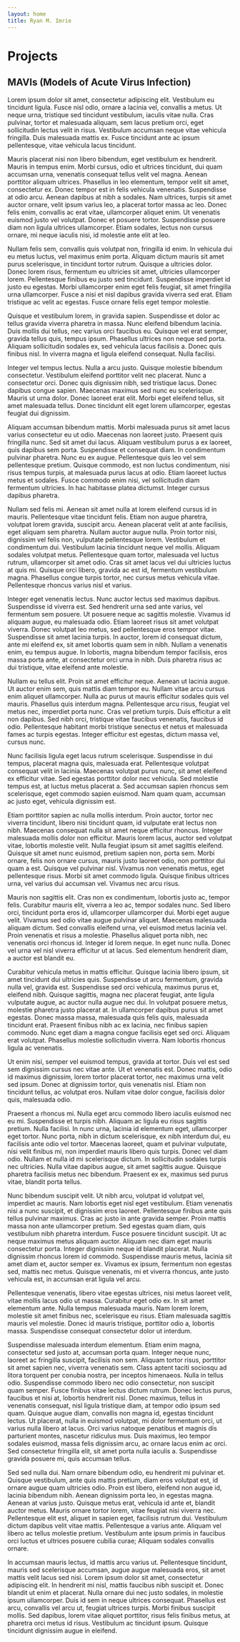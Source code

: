 ```yaml
---
layout: home
title: Ryan M. Imrie
---
```


# Projects
## MAVIs (Models of Acute Virus Infection)

Lorem ipsum dolor sit amet, consectetur adipiscing elit. Vestibulum eu tincidunt ligula. Fusce nisl odio, ornare a lacinia vel, convallis a metus. Ut neque urna, tristique sed tincidunt vestibulum, iaculis vitae nulla. Cras pulvinar, tortor et malesuada aliquam, sem lacus pretium orci, eget sollicitudin lectus velit in risus. Vestibulum accumsan neque vitae vehicula fringilla. Duis malesuada mattis ex. Fusce tincidunt ante ac ipsum pellentesque, vitae vehicula lacus tincidunt.

Mauris placerat nisi non libero bibendum, eget vestibulum ex hendrerit. Mauris in tempus enim. Morbi cursus, odio et ultrices tincidunt, dui quam accumsan urna, venenatis consequat tellus velit vel magna. Aenean porttitor aliquam ultrices. Phasellus in leo elementum, tempor velit sit amet, consectetur ex. Donec tempor est in felis vehicula venenatis. Suspendisse at odio arcu. Aenean dapibus at nibh a sodales. Nam ultrices, turpis sit amet auctor ornare, velit ipsum varius leo, a placerat tortor massa ac leo. Donec felis enim, convallis ac erat vitae, ullamcorper aliquet enim. Ut venenatis euismod justo vel volutpat. Donec et posuere tortor. Suspendisse posuere diam non ligula ultrices ullamcorper. Etiam sodales, lectus non cursus ornare, mi neque iaculis nisi, id molestie ante elit at leo.

Nullam felis sem, convallis quis volutpat non, fringilla id enim. In vehicula dui eu metus luctus, vel maximus enim porta. Aliquam dictum mauris sit amet purus scelerisque, in tincidunt tortor rutrum. Quisque a ultricies dolor. Donec lorem risus, fermentum eu ultricies sit amet, ultricies ullamcorper lorem. Pellentesque finibus eu justo sed tincidunt. Suspendisse imperdiet id justo eu egestas. Morbi ullamcorper enim eget felis feugiat, sit amet fringilla urna ullamcorper. Fusce a nisi et nisl dapibus gravida viverra sed erat. Etiam tristique ac velit ac egestas. Fusce ornare felis eget tempor molestie.

Quisque et vestibulum lorem, in gravida sapien. Suspendisse et dolor ac tellus gravida viverra pharetra in massa. Nunc eleifend bibendum lacinia. Duis mollis dui tellus, nec varius orci faucibus eu. Quisque vel erat semper, gravida tellus quis, tempus ipsum. Phasellus ultrices non neque sed porta. Aliquam sollicitudin sodales ex, sed vehicula lacus facilisis a. Donec quis finibus nisl. In viverra magna et ligula eleifend consequat. Nulla facilisi.

Integer vel tempus lectus. Nulla a arcu justo. Quisque molestie bibendum consectetur. Vestibulum eleifend porttitor velit nec placerat. Nunc a consectetur orci. Donec quis dignissim nibh, sed tristique lacus. Donec dapibus congue sapien. Maecenas maximus sed nunc eu scelerisque. Mauris ut urna dolor. Donec laoreet erat elit. Morbi eget eleifend tellus, sit amet malesuada tellus. Donec tincidunt elit eget lorem ullamcorper, egestas feugiat dui dignissim.

Aliquam accumsan bibendum mattis. Morbi malesuada purus sit amet lacus varius consectetur eu ut odio. Maecenas non laoreet justo. Praesent quis fringilla nunc. Sed sit amet dui lacus. Aliquam vestibulum purus a ex laoreet, quis dapibus sem porta. Suspendisse et consequat diam. In condimentum pulvinar pharetra. Nunc eu ex augue. Pellentesque quis leo vel sem pellentesque pretium. Quisque commodo, est non luctus condimentum, nisi risus tempus turpis, at malesuada purus lacus at odio. Etiam laoreet luctus metus et sodales. Fusce commodo enim nisi, vel sollicitudin diam fermentum ultricies. In hac habitasse platea dictumst. Integer cursus dapibus pharetra.

Nullam sed felis mi. Aenean sit amet nulla at lorem eleifend cursus id in mauris. Pellentesque vitae tincidunt felis. Etiam non augue pharetra, volutpat lorem gravida, suscipit arcu. Aenean placerat velit at ante facilisis, eget aliquam sem pharetra. Nullam auctor augue nulla. Proin tortor nisi, dignissim vel felis non, vulputate pellentesque lorem. Vestibulum et condimentum dui. Vestibulum lacinia tincidunt neque vel mollis. Aliquam sodales volutpat metus. Pellentesque quam tortor, malesuada vel luctus rutrum, ullamcorper sit amet odio. Cras sit amet lacus vel dui ultricies luctus at quis mi. Quisque orci libero, gravida ac est id, fermentum vestibulum magna. Phasellus congue turpis tortor, nec cursus metus vehicula vitae. Pellentesque rhoncus varius nisl et varius.

Integer eget venenatis lectus. Nunc auctor lectus sed maximus dapibus. Suspendisse id viverra est. Sed hendrerit urna sed ante varius, vel fermentum sem posuere. Ut posuere neque ac sagittis molestie. Vivamus id aliquam augue, eu malesuada odio. Etiam laoreet risus sit amet volutpat viverra. Donec volutpat leo metus, sed pellentesque eros tempor vitae. Suspendisse sit amet lacinia turpis. In auctor, lorem id consequat dictum, ante mi eleifend ex, sit amet lobortis quam sem in nibh. Nullam a venenatis enim, eu tempus augue. In lobortis, magna bibendum tempor facilisis, eros massa porta ante, at consectetur orci urna in nibh. Duis pharetra risus ac dui tristique, vitae eleifend ante molestie.

Nullam eu tellus elit. Proin sit amet efficitur neque. Aenean ut lacinia augue. Ut auctor enim sem, quis mattis diam tempor eu. Nullam vitae arcu cursus enim aliquet ullamcorper. Nulla ac purus ut mauris efficitur sodales quis vel mauris. Phasellus quis interdum magna. Pellentesque arcu risus, feugiat vel metus nec, imperdiet porta nunc. Cras vel pretium turpis. Duis efficitur a elit non dapibus. Sed nibh orci, tristique vitae faucibus venenatis, faucibus id odio. Pellentesque habitant morbi tristique senectus et netus et malesuada fames ac turpis egestas. Integer efficitur est egestas, dictum massa vel, cursus nunc.

Nunc facilisis ligula eget lacus rutrum scelerisque. Suspendisse in dui tempus, placerat magna quis, malesuada erat. Pellentesque volutpat consequat velit in lacinia. Maecenas volutpat purus nunc, sit amet eleifend ex efficitur vitae. Sed egestas porttitor dolor nec vehicula. Sed molestie tempus est, at luctus metus placerat a. Sed accumsan sapien rhoncus sem scelerisque, eget commodo sapien euismod. Nam quam quam, accumsan ac justo eget, vehicula dignissim est.

Etiam porttitor sapien ac nulla mollis interdum. Proin auctor, tortor nec viverra tincidunt, libero nisi tincidunt quam, id vulputate erat lectus non nibh. Maecenas consequat nulla sit amet neque efficitur rhoncus. Integer malesuada mollis dolor non efficitur. Mauris lorem lacus, auctor sed volutpat vitae, lobortis molestie velit. Nulla feugiat ipsum sit amet sagittis eleifend. Quisque sit amet nunc euismod, pretium sapien non, porta sem. Morbi ornare, felis non ornare cursus, mauris justo laoreet odio, non porttitor dui quam a est. Quisque vel pulvinar nisl. Vivamus non venenatis metus, eget pellentesque risus. Morbi sit amet commodo ligula. Quisque finibus ultrices urna, vel varius dui accumsan vel. Vivamus nec arcu risus.

Mauris non sagittis elit. Cras non ex condimentum, lobortis justo ac, tempor felis. Curabitur mauris elit, viverra a leo ac, tempor sodales nunc. Sed libero orci, tincidunt porta eros id, ullamcorper ullamcorper dui. Morbi eget augue velit. Vivamus sed odio vitae augue pulvinar aliquet. Maecenas malesuada aliquam dictum. Sed convallis eleifend urna, vel euismod metus lacinia vel. Proin venenatis et risus a molestie. Phasellus aliquet porta nibh, nec venenatis orci rhoncus id. Integer id lorem neque. In eget nunc nulla. Donec vel urna vel nisl viverra efficitur ut at lacus. Sed elementum hendrerit diam, a auctor est blandit eu.

Curabitur vehicula metus in mattis efficitur. Quisque lacinia libero ipsum, sit amet tincidunt dui ultricies quis. Suspendisse ut arcu fermentum, gravida nulla vel, gravida est. Suspendisse sed orci vehicula, maximus purus et, eleifend nibh. Quisque sagittis, magna nec placerat feugiat, ante ligula vulputate augue, ac auctor nulla augue nec dui. In volutpat posuere metus, molestie pharetra justo placerat at. In ullamcorper dapibus purus sit amet egestas. Donec massa massa, malesuada quis felis quis, malesuada tincidunt erat. Praesent finibus nibh ac ex lacinia, nec finibus sapien commodo. Nunc eget diam a magna congue facilisis eget sed orci. Aliquam erat volutpat. Phasellus molestie sollicitudin viverra. Nam lobortis rhoncus ligula ac venenatis.

Ut enim nisi, semper vel euismod tempus, gravida at tortor. Duis vel est sed sem dignissim cursus nec vitae ante. Ut et venenatis est. Donec mattis, odio id maximus dignissim, lorem tortor placerat tortor, nec maximus urna velit sed ipsum. Donec at dignissim tortor, quis venenatis nisl. Etiam non tincidunt tellus, ac volutpat eros. Nullam vitae dolor congue, facilisis dolor quis, malesuada odio.

Praesent a rhoncus mi. Nulla eget arcu commodo libero iaculis euismod nec eu mi. Suspendisse et turpis nibh. Aliquam ac ligula eu risus sagittis pretium. Nulla facilisi. In nunc urna, lacinia id elementum eget, ullamcorper eget tortor. Nunc porta, nibh in dictum scelerisque, ex nibh interdum dui, eu facilisis ante odio vel tortor. Maecenas laoreet, quam et pulvinar vulputate, nisi velit finibus mi, non imperdiet mauris libero quis turpis. Donec vel diam odio. Nullam et nulla id mi scelerisque dictum. In sollicitudin sodales turpis nec ultricies. Nulla vitae dapibus augue, sit amet sagittis augue. Quisque pharetra facilisis metus nec bibendum. Praesent ex ex, maximus sed purus vitae, blandit porta tellus.

Nunc bibendum suscipit velit. Ut nibh arcu, volutpat id volutpat vel, imperdiet ac mauris. Nam lobortis eget nisl eget vestibulum. Etiam venenatis nisi a nunc suscipit, et dignissim eros laoreet. Pellentesque finibus ante quis tellus pulvinar maximus. Cras ac justo in ante gravida semper. Proin mattis massa non ante ullamcorper pretium. Sed egestas quam diam, quis vestibulum nibh pharetra interdum. Fusce posuere tincidunt suscipit. Ut ac neque maximus metus aliquam auctor. Aliquam nec diam eget mauris consectetur porta. Integer dignissim neque id blandit placerat. Nulla dignissim rhoncus lorem id commodo. Suspendisse mauris metus, lacinia sit amet diam et, auctor semper ex. Vivamus ex ipsum, fermentum non egestas sed, mattis nec metus. Quisque venenatis, mi et viverra rhoncus, ante justo vehicula est, in accumsan erat ligula vel arcu.

Pellentesque venenatis, libero vitae egestas ultrices, nisi metus laoreet velit, vitae mollis lacus odio ut massa. Curabitur eget odio ex. In sit amet elementum ante. Nulla tempus malesuada mauris. Nam lorem lorem, molestie sit amet finibus nec, scelerisque eu risus. Etiam malesuada sagittis mauris vel molestie. Donec id mauris tristique, porttitor odio a, lobortis massa. Suspendisse consequat consectetur dolor ut interdum.

Suspendisse malesuada interdum elementum. Etiam enim magna, consectetur sed justo at, accumsan porta quam. Integer neque nunc, laoreet ac fringilla suscipit, facilisis non sem. Aliquam tortor risus, porttitor sit amet sapien nec, viverra venenatis sem. Class aptent taciti sociosqu ad litora torquent per conubia nostra, per inceptos himenaeos. Nulla in tellus odio. Suspendisse commodo libero nec odio consectetur, non suscipit quam semper. Fusce finibus vitae lectus dictum rutrum. Donec lectus purus, faucibus et nisi at, lobortis hendrerit nisl. Donec maximus, tellus in venenatis consequat, nisl ligula tristique diam, at tempor odio ipsum sed quam. Quisque augue diam, convallis non magna id, egestas tincidunt lectus. Ut placerat, nulla in euismod volutpat, mi dolor fermentum orci, ut varius nulla libero at lacus. Orci varius natoque penatibus et magnis dis parturient montes, nascetur ridiculus mus. Duis maximus, leo tempor sodales euismod, massa felis dignissim arcu, ac ornare lacus enim ac orci. Sed consectetur fringilla elit, sit amet porta nulla iaculis a. Suspendisse gravida posuere mi, quis accumsan tellus.

Sed sed nulla dui. Nam ornare bibendum odio, eu hendrerit mi pulvinar et. Quisque vestibulum, ante quis mattis pretium, diam eros volutpat est, id ornare augue quam ultricies odio. Proin est libero, eleifend non augue id, lacinia bibendum nibh. Aenean dignissim porta leo, in egestas magna. Aenean at varius justo. Quisque metus erat, vehicula id ante et, blandit auctor metus. Mauris ornare tortor lorem, vitae feugiat nisi viverra nec. Pellentesque elit est, aliquet in sapien eget, facilisis rutrum dui. Vestibulum dictum dapibus velit vitae mattis. Pellentesque a varius ante. Aliquam vel libero ac tellus molestie pretium. Vestibulum ante ipsum primis in faucibus orci luctus et ultrices posuere cubilia curae; Aliquam sodales convallis ornare.

In accumsan mauris lectus, id mattis arcu varius ut. Pellentesque tincidunt, mauris sed scelerisque accumsan, augue augue malesuada eros, sit amet mattis velit lacus sed nisi. Lorem ipsum dolor sit amet, consectetur adipiscing elit. In hendrerit mi nisl, mattis faucibus nibh suscipit et. Donec blandit ut enim et placerat. Nulla ornare dui nec justo sodales, in molestie ipsum ullamcorper. Duis id sem in neque ultrices consequat. Phasellus est arcu, convallis vel arcu ut, feugiat ultrices turpis. Morbi finibus suscipit mollis. Sed dapibus, lorem vitae aliquet porttitor, risus felis finibus metus, at pharetra orci metus id risus. Vestibulum ac tincidunt ipsum. Quisque tincidunt dignissim augue in eleifend.
